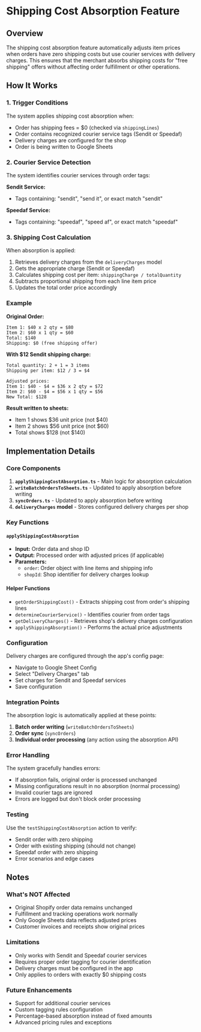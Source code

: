 # Shipping Cost Absorption Feature

## Overview

The shipping cost absorption feature automatically adjusts item prices when orders have zero shipping costs but use courier services with delivery charges. This ensures that the merchant absorbs shipping costs for "free shipping" offers without affecting order fulfillment or other operations.

## How It Works

### 1. Trigger Conditions
The system applies shipping cost absorption when:
- Order has shipping fees = $0 (checked via `shippingLines`)
- Order contains recognized courier service tags (Sendit or Speedaf)
- Delivery charges are configured for the shop
- Order is being written to Google Sheets

### 2. Courier Service Detection
The system identifies courier services through order tags:

**Sendit Service:**
- Tags containing: "sendit", "send it", or exact match "sendit"

**Speedaf Service:**
- Tags containing: "speedaf", "speed af", or exact match "speedaf"

### 3. Shipping Cost Calculation
When absorption is applied:
1. Retrieves delivery charges from the `deliveryCharges` model
2. Gets the appropriate charge (Sendit or Speedaf)
3. Calculates shipping cost per item: `shippingCharge / totalQuantity`
4. Subtracts proportional shipping from each line item price
5. Updates the total order price accordingly

### Example

**Original Order:**
```
Item 1: $40 x 2 qty = $80
Item 2: $60 x 1 qty = $60
Total: $140
Shipping: $0 (free shipping offer)
```

**With $12 Sendit shipping charge:**
```
Total quantity: 2 + 1 = 3 items
Shipping per item: $12 / 3 = $4

Adjusted prices:
Item 1: $40 - $4 = $36 x 2 qty = $72
Item 2: $60 - $4 = $56 x 1 qty = $56
New Total: $128
```

**Result written to sheets:**
- Item 1 shows $36 unit price (not $40)
- Item 2 shows $56 unit price (not $60)
- Total shows $128 (not $140)

## Implementation Details

### Core Components

1. **`applyShippingCostAbsorption.ts`** - Main logic for absorption calculation
2. **`writeBatchOrdersToSheets.ts`** - Updated to apply absorption before writing
3. **`syncOrders.ts`** - Updated to apply absorption before writing
4. **`deliveryCharges` model** - Stores configured delivery charges per shop

### Key Functions

#### `applyShippingCostAbsorption`
- **Input:** Order data and shop ID
- **Output:** Processed order with adjusted prices (if applicable)
- **Parameters:**
  - `order`: Order object with line items and shipping info
  - `shopId`: Shop identifier for delivery charges lookup

#### Helper Functions
- `getOrderShippingCost()` - Extracts shipping cost from order's shipping lines
- `determineCourierService()` - Identifies courier from order tags
- `getDeliveryCharges()` - Retrieves shop's delivery charges configuration
- `applyShippingAbsorption()` - Performs the actual price adjustments

### Configuration

Delivery charges are configured through the app's config page:
- Navigate to Google Sheet Config
- Select "Delivery Charges" tab
- Set charges for Sendit and Speedaf services
- Save configuration

### Integration Points

The absorption logic is automatically applied at these points:
1. **Batch order writing** (`writeBatchOrdersToSheets`)
2. **Order sync** (`syncOrders`)
3. **Individual order processing** (any action using the absorption API)

### Error Handling

The system gracefully handles errors:
- If absorption fails, original order is processed unchanged
- Missing configurations result in no absorption (normal processing)
- Invalid courier tags are ignored
- Errors are logged but don't block order processing

### Testing

Use the `testShippingCostAbsorption` action to verify:
- Sendit order with zero shipping
- Order with existing shipping (should not change)
- Speedaf order with zero shipping
- Error scenarios and edge cases

## Notes

### What's NOT Affected
- Original Shopify order data remains unchanged
- Fulfillment and tracking operations work normally
- Only Google Sheets data reflects adjusted prices
- Customer invoices and receipts show original prices

### Limitations
- Only works with Sendit and Speedaf courier services
- Requires proper order tagging for courier identification
- Delivery charges must be configured in the app
- Only applies to orders with exactly $0 shipping costs

### Future Enhancements
- Support for additional courier services
- Custom tagging rules configuration
- Percentage-based absorption instead of fixed amounts
- Advanced pricing rules and exceptions

